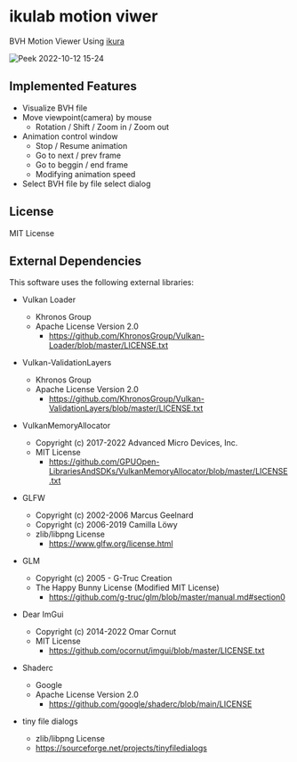 # ikulab motion viwer

BVH Motion Viewer Using [ikura](https://github.com/ikulab/ikura)

![Peek 2022-10-12 15-24](https://user-images.githubusercontent.com/48763656/195266038-dc9b9f62-c2c4-45ba-8026-d746cb16a5ea.gif)

## Implemented Features

- Visualize BVH file
- Move viewpoint(camera) by mouse
  - Rotation / Shift / Zoom in / Zoom out
- Animation control window
  - Stop / Resume animation
  - Go to next / prev frame
  - Go to beggin / end frame
  - Modifying animation speed
- Select BVH file by file select dialog

## License

MIT License

## External Dependencies

This software uses the following external libraries:

- Vulkan Loader
  - Khronos Group
  - Apache License Version 2.0
    - https://github.com/KhronosGroup/Vulkan-Loader/blob/master/LICENSE.txt

- Vulkan-ValidationLayers
  - Khronos Group
  - Apache License Version 2.0
    - https://github.com/KhronosGroup/Vulkan-ValidationLayers/blob/master/LICENSE.txt

- VulkanMemoryAllocator
  - Copyright (c) 2017-2022 Advanced Micro Devices, Inc.
  - MIT License
    - https://github.com/GPUOpen-LibrariesAndSDKs/VulkanMemoryAllocator/blob/master/LICENSE.txt

- GLFW
  - Copyright (c) 2002-2006 Marcus Geelnard
  - Copyright (c) 2006-2019 Camilla Löwy
  - zlib/libpng License
    - https://www.glfw.org/license.html

- GLM
  - Copyright (c) 2005 - G-Truc Creation
  - The Happy Bunny License (Modified MIT License)
    - https://github.com/g-truc/glm/blob/master/manual.md#section0

- Dear ImGui
  - Copyright (c) 2014-2022 Omar Cornut
  - MIT License
    - https://github.com/ocornut/imgui/blob/master/LICENSE.txt

- Shaderc
  - Google
  - Apache License Version 2.0 
    - https://github.com/google/shaderc/blob/main/LICENSE

- tiny file dialogs
  - zlib/libpng License
  - https://sourceforge.net/projects/tinyfiledialogs
